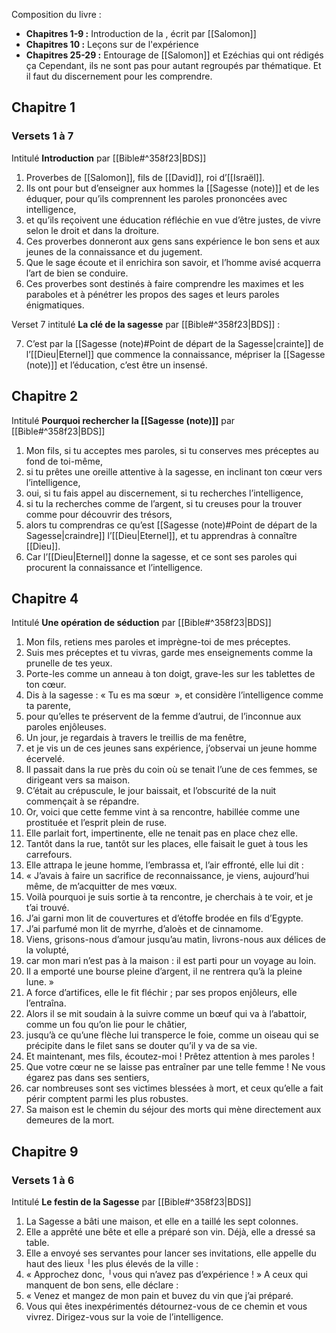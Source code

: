 Composition du livre :
- **Chapitres 1-9 :** Introduction de la , écrit par [[Salomon]]
- **Chapitres 10 :** Leçons sur de l'expérience
- **Chapitres 25-29 :** Entourage de [[Salomon]] et Ezéchias qui ont rédigés ça
Cependant, ils ne sont pas pour autant regroupés par thématique. Et il faut du discernement pour les comprendre.
## Chapitre 1
### Versets 1 à 7
Intitulé **Introduction** par [[Bible#^358f23|BDS]]
1) Proverbes de [[Salomon]], fils de [[David]], roi d’[[Israël]].
2) Ils ont pour but d’enseigner aux hommes la [[Sagesse (note)]] et de les éduquer, pour qu’ils comprennent les paroles prononcées avec intelligence,
3) et qu’ils reçoivent une éducation réfléchie en vue d’être justes, de vivre selon le droit et dans la droiture.
4) Ces proverbes donneront aux gens sans expérience le bon sens et aux jeunes de la connaissance et du jugement.
5) Que le sage écoute et il enrichira son savoir, et l’homme avisé acquerra l’art de bien se conduire.
6) Ces proverbes sont destinés à faire comprendre les maximes et les paraboles et à pénétrer les propos des sages et leurs paroles énigmatiques.

Verset 7 intitulé **La clé de la sagesse** par [[Bible#^358f23|BDS]] :

7) C’est par la [[Sagesse (note)#Point de départ de la Sagesse|crainte]] de l’[[Dieu|Eternel]] que commence la connaissance, mépriser la [[Sagesse (note)]] et l’éducation, c’est être un insensé.
## Chapitre 2
Intitulé **Pourquoi rechercher la [[Sagesse (note)]]** par [[Bible#^358f23|BDS]]

1) Mon fils, si tu acceptes mes paroles, si tu conserves mes préceptes au fond de toi-même,
2) si tu prêtes une oreille attentive à la sagesse, en inclinant ton cœur vers l’intelligence,
3) oui, si tu fais appel au discernement, si tu recherches l’intelligence,
4) si tu la recherches comme de l’argent, si tu creuses pour la trouver comme pour découvrir des trésors,
5) alors tu comprendras ce qu’est [[Sagesse (note)#Point de départ de la Sagesse|craindre]] l’[[Dieu|Eternel]], et tu apprendras à connaître [[Dieu]].
6) Car l’[[Dieu|Eternel]] donne la sagesse, et ce sont ses paroles qui procurent la connaissance et l’intelligence.
## Chapitre 4
Intitulé **Une opération de séduction** par [[Bible#^358f23|BDS]]

1) Mon fils, retiens mes paroles et imprègne-toi de mes préceptes.
2) Suis mes préceptes et tu vivras, garde mes enseignements comme la prunelle de tes yeux.
3) Porte-les comme un anneau à ton doigt, grave-les sur les tablettes de ton cœur.
4) Dis à la sagesse : « Tu es ma sœur  », et considère l’intelligence comme ta parente,
5) pour qu’elles te préservent de la femme d’autrui, de l’inconnue aux paroles enjôleuses.
6) Un jour, je regardais à travers le treillis de ma fenêtre,
7) et je vis un de ces jeunes sans expérience, j’observai un jeune homme écervelé.
8) Il passait dans la rue près du coin où se tenait l’une de ces femmes, se dirigeant vers sa maison.
9) C’était au crépuscule, le jour baissait, et l’obscurité de la nuit commençait à se répandre.
10) Or, voici que cette femme vint à sa rencontre, habillée comme une prostituée et l’esprit plein de ruse.
11) Elle parlait fort, impertinente, elle ne tenait pas en place chez elle.
12) Tantôt dans la rue, tantôt sur les places, elle faisait le guet à tous les carrefours.
13) Elle attrapa le jeune homme, l’embrassa et, l’air effronté, elle lui dit :
14) « J’avais à faire un sacrifice de reconnaissance, je viens, aujourd’hui même, de m’acquitter de mes vœux.
15) Voilà pourquoi je suis sortie à ta rencontre, je cherchais à te voir, et je t’ai trouvé.
16) J’ai garni mon lit de couvertures et d’étoffe brodée en fils d’Egypte.
17) J’ai parfumé mon lit de myrrhe, d’aloès et de cinnamome.
18) Viens, grisons-nous d’amour jusqu’au matin, livrons-nous aux délices de la volupté,
19) car mon mari n’est pas à la maison : il est parti pour un voyage au loin.
20) Il a emporté une bourse pleine d’argent, il ne rentrera qu’à la pleine lune. »
21) A force d’artifices, elle le fit fléchir ; par ses propos enjôleurs, elle l’entraîna.
22) Alors il se mit soudain à la suivre comme un bœuf qui va à l’abattoir, comme un fou qu’on lie pour le châtier,
23) jusqu’à ce qu’une flèche lui transperce le foie, comme un oiseau qui se précipite dans le filet sans se douter qu’il y va de sa vie.
24) Et maintenant, mes fils, écoutez-moi ! Prêtez attention à mes paroles !
25) Que votre cœur ne se laisse pas entraîner par une telle femme ! Ne vous égarez pas dans ses sentiers,
26) car nombreuses sont ses victimes blessées à mort, et ceux qu’elle a fait périr comptent parmi les plus robustes.
27) Sa maison est le chemin du séjour des morts qui mène directement aux demeures de la mort.

## Chapitre 9
### Versets 1 à 6
Intitulé **Le festin de la Sagesse** par [[Bible#^358f23|BDS]]
1) La Sagesse a bâti une maison, et elle en a taillé les sept colonnes.
2) Elle a apprêté une bête et elle a préparé son vin. Déjà, elle a dressé sa table.
3) Elle a envoyé ses servantes pour lancer ses invitations, elle appelle du haut des lieux ╵les plus élevés de la ville :
4) « Approchez donc, ╵vous qui n’avez pas d’expérience ! » A ceux qui manquent de bon sens, elle déclare :
5) « Venez et mangez de mon pain et buvez du vin que j’ai préparé.
6) Vous qui êtes inexpérimentés détournez-vous de ce chemin et vous vivrez. Dirigez-vous sur la voie de l’intelligence.